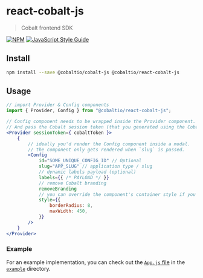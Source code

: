 # react-cobalt-js

> Cobalt frontend SDK

[![NPM](https://img.shields.io/npm/v/@cobaltio/react-cobalt-js.svg)](https://www.npmjs.com/package/@cobaltio/react-cobalt-js) [![JavaScript Style Guide](https://img.shields.io/badge/code_style-standard-brightgreen.svg)](https://standardjs.com)

## Install

```bash
npm install --save @cobaltio/cobalt-js @cobaltio/react-cobalt-js
```

## Usage

```jsx
// import Provider & Config components
import { Provider, Config } from "@cobaltio/react-cobalt-js";

// Config component needs to be wrapped inside the Provider component.
// And pass the Cobalt session token (that you generated using the Cobalt backend SDK) to the provider.
<Provider sessionToken={ cobaltToken }>
    {
        // ideally you'd render the Config component inside a modal.
        // the component only gets rendered when `slug` is passed.
        <Config
            id="SOME_UNIQUE_CONFIG_ID" // Optional
            slug="APP_SLUG" // application type / slug
            // dynamic labels payload (optional)
            labels={{ /* PAYLOAD */ }}
            // remove Cobalt branding
            removeBranding
            // you can override the component's container style if you want
            style={{
                borderRadius: 8,
                maxWidth: 450,
            }}
        />
    }
</Provider>
```

### Example

For an example implementation, you can check out the [`App.js` file](/example/src/App.js)
in the [`example`](/example/) directory.
